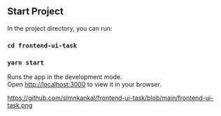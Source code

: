 
## Start Project

In the project directory, you can run:

### `cd frontend-ui-task`

### `yarn start`

Runs the app in the development mode.\
Open [http://localhost:3000](http://localhost:3000) to view it in your browser.


https://github.com/slmnkankal/frontend-ui-task/blob/main/frontend-ui-task.png
